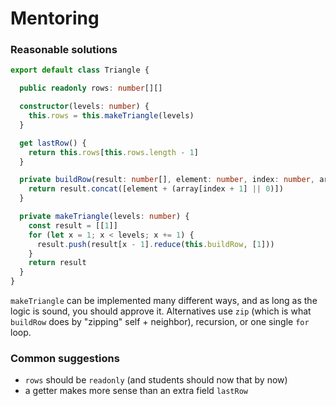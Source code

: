 # Mentoring

### Reasonable solutions
```typescript
export default class Triangle {

  public readonly rows: number[][]

  constructor(levels: number) {
    this.rows = this.makeTriangle(levels)
  }

  get lastRow() {
    return this.rows[this.rows.length - 1]
  }

  private buildRow(result: number[], element: number, index: number, array: number[]) {
    return result.concat([element + (array[index + 1] || 0)])
  }

  private makeTriangle(levels: number) {
    const result = [[1]]
    for (let x = 1; x < levels; x += 1) {
      result.push(result[x - 1].reduce(this.buildRow, [1]))
    }
    return result
  }
}
```

`makeTriangle` can be implemented many different ways, and as long as the logic
is sound, you should approve it. Alternatives use `zip` (which is what
`buildRow` does by "zipping" self + neighbor), recursion, or one single `for`
loop.

### Common suggestions
- `rows` should be `readonly` (and students should now that by now)
- a getter makes more sense than an extra field `lastRow`

